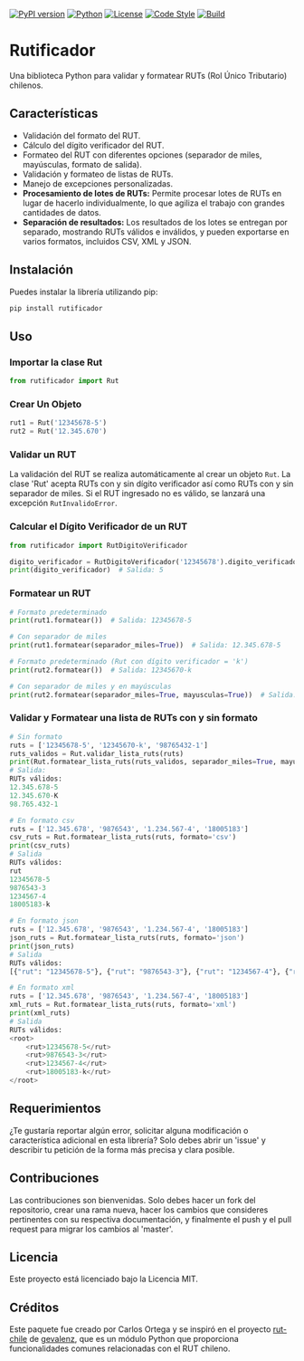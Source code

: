 [![PyPI version](https://img.shields.io/pypi/v/rutificador.svg)](https://pypi.org/project/rutificador/)
[![Python](https://img.shields.io/badge/Python-3.9%2B-blue)](https://www.python.org/)
[![License](https://img.shields.io/badge/License-MIT-green.svg)](LICENSE)
[![Code Style](https://img.shields.io/badge/code%20style-black-000000.svg)](https://github.com/psf/black)
[![Build](https://github.com/cortega26/rutificador/actions/workflows/ci.yml/badge.svg)](https://github.com/cortega26/rutificador/actions/workflows/ci.yml)

# Rutificador

Una biblioteca Python para validar y formatear RUTs (Rol Único Tributario) chilenos.

## Características

- Validación del formato del RUT.
- Cálculo del dígito verificador del RUT.
- Formateo del RUT con diferentes opciones (separador de miles, mayúsculas, formato de salida).
- Validación y formateo de listas de RUTs.
- Manejo de excepciones personalizadas.
- **Procesamiento de lotes de RUTs:** Permite procesar lotes de RUTs en lugar de hacerlo individualmente, lo que agiliza el trabajo con grandes cantidades de datos.
- **Separación de resultados:** Los resultados de los lotes se entregan por separado, mostrando RUTs válidos e inválidos, y pueden exportarse en varios formatos, incluidos CSV, XML y JSON.

## Instalación

Puedes instalar la librería utilizando pip:

```python
pip install rutificador
```

## Uso

### Importar la clase Rut

```python
from rutificador import Rut
```

### Crear Un Objeto

```python
rut1 = Rut('12345678-5')
rut2 = Rut('12.345.670')
```

### Validar un RUT

La validación del RUT se realiza automáticamente al crear un objeto `Rut`. La clase 'Rut' acepta RUTs con y sin dígito verificador así como RUTs con y sin separador de miles. Si el RUT ingresado no es válido, se lanzará una excepción `RutInvalidoError`.

### Calcular el Dígito Verificador de un RUT

```python
from rutificador import RutDigitoVerificador

digito_verificador = RutDigitoVerificador('12345678').digito_verificador
print(digito_verificador)  # Salida: 5
```

### Formatear un RUT

```python
# Formato predeterminado
print(rut1.formatear())  # Salida: 12345678-5

# Con separador de miles
print(rut1.formatear(separador_miles=True))  # Salida: 12.345.678-5

# Formato predeterminado (Rut con dígito verificador = 'k')
print(rut2.formatear())  # Salida: 12345670-k

# Con separador de miles y en mayúsculas
print(rut2.formatear(separador_miles=True, mayusculas=True))  # Salida: 12.345.670-K
```

### Validar y Formatear una lista de RUTs con y sin formato

```python
# Sin formato
ruts = ['12345678-5', '12345670-k', '98765432-1']
ruts_validos = Rut.validar_lista_ruts(ruts)
print(Rut.formatear_lista_ruts(ruts_validos, separador_miles=True, mayusculas=True))
# Salida:
RUTs válidos:
12.345.678-5
12.345.670-K
98.765.432-1

# En formato csv
ruts = ['12.345.678', '9876543', '1.234.567-4', '18005183']
csv_ruts = Rut.formatear_lista_ruts(ruts, formato='csv')
print(csv_ruts)
# Salida
RUTs válidos:
rut
12345678-5
9876543-3
1234567-4
18005183-k

# En formato json
ruts = ['12.345.678', '9876543', '1.234.567-4', '18005183']
json_ruts = Rut.formatear_lista_ruts(ruts, formato='json')
print(json_ruts)
# Salida
RUTs válidos:
[{"rut": "12345678-5"}, {"rut": "9876543-3"}, {"rut": "1234567-4"}, {"rut": "18005183-k"}]

# En formato xml
ruts = ['12.345.678', '9876543', '1.234.567-4', '18005183']
xml_ruts = Rut.formatear_lista_ruts(ruts, formato='xml')
print(xml_ruts)
# Salida
RUTs válidos:
<root>
    <rut>12345678-5</rut>
    <rut>9876543-3</rut>
    <rut>1234567-4</rut>
    <rut>18005183-k</rut>
</root>
```

## Requerimientos

¿Te gustaría reportar algún error, solicitar alguna modificación o característica adicional en esta librería? Solo debes abrir un 'issue' y describir tu petición de la forma más precisa y clara posible.

## Contribuciones

Las contribuciones son bienvenidas. Solo debes hacer un fork del repositorio, crear una rama nueva, hacer los cambios que consideres pertinentes con su respectiva documentación, y finalmente el push y el pull request para migrar los cambios al 'master'.

## Licencia

Este proyecto está licenciado bajo la Licencia MIT.

## Créditos

Este paquete fue creado por Carlos Ortega y se inspiró en el proyecto [rut-chile](https://github.com/gevalenz/rut-chile) de [gevalenz](https://github.com/gevalenz), que es un módulo Python que proporciona funcionalidades comunes relacionadas con el RUT chileno.
